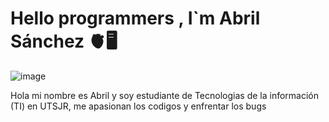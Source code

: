 # Hello programmers , I`m Abril Sánchez 🫀🖥️

![image](https://github.com/Abril12Sanchez/Abril12Sanchez/assets/137373616/a868b89c-6829-4088-b7e5-12d227659d02)

Hola mi nombre es Abril y soy estudiante de Tecnologias de la información (TI) en UTSJR, me apasionan los codigos y enfrentar los bugs

